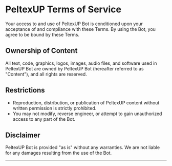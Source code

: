 # PeltexUP Terms of Service

Your access to and use of PeltexUP Bot is conditioned upon your acceptance of and compliance with these Terms. By using the Bot, you agree to be bound by these Terms.

## Ownership of Content

All text, code, graphics, logos, images, audio files, and software used in PeltexUP Bot are owned by PeltexUP Bot (hereafter referred to as "Content"), and all rights are reserved.

## Restrictions

- Reproduction, distribution, or publication of PeltexUP content without written permission is strictly prohibited.
- You may not modify, reverse engineer, or attempt to gain unauthorized access to any part of the Bot.

## Disclaimer

PeltexUP Bot is provided "as is" without any warranties. We are not liable for any damages resulting from the use of the Bot.

---

